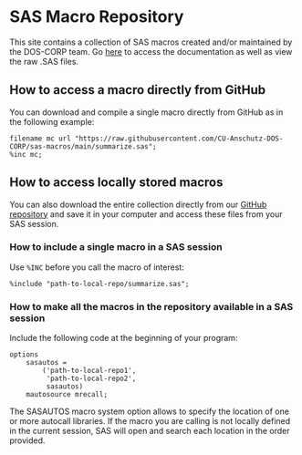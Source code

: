 # SAS Macro Repository

This site contains a collection of SAS macros created and/or maintained by the DOS-CORP team. Go [here](https://cu-anschutz-dos-corp.github.io/sas-macros/files.html) to access the documentation as well as view the raw .SAS files.

## How to access a macro directly from GitHub

You can download and compile a single macro directly from GitHub as in the following example:

```sas
filename mc url "https://raw.githubusercontent.com/CU-Anschutz-DOS-CORP/sas-macros/main/summarize.sas";
%inc mc;
```

## How to access locally stored macros

You can also download the entire collection directly from our <a href="https://github.com/CU-Anschutz-DOS-CORP/sas-macros" target="_blank">GitHub repository</a> and save it in your computer and access these files from your SAS session.

### How to include a single macro in a SAS session

Use `%INC` before you call the macro of interest:

```sas
%include "path-to-local-repo/summarize.sas";
```

### How to make all the macros in the repository available in a SAS session

Include the following code at the beginning of your program:

```sas
options 
	sasautos =
		('path-to-local-repo1',
		 'path-to-local-repo2',
		 sasautos)
	mautosource mrecall;
```

The SASAUTOS macro system option allows to specify the location of one or more autocall libraries. If the macro you are calling is not locally defined in the current session, SAS will open and search each location in the order provided.
